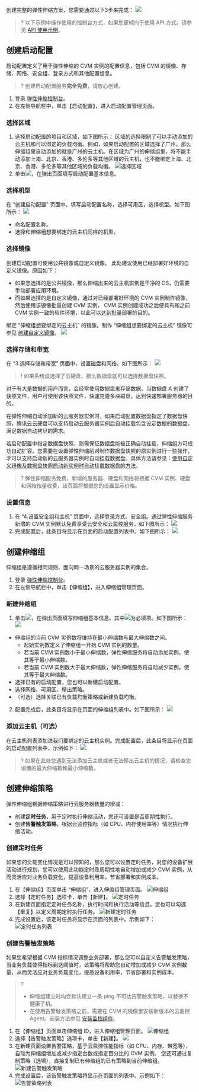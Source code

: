 创建完整的弹性伸缩方案，您需要通过以下3步来完成：
![](https://main.qcloudimg.com/raw/05ef734d160c1c73061cf103cfb44d91.png)

>? 以下示例中操作使用的控制台方式，如果您更倾向于使用 API 方式，请参见 [API 使用示例](https://intl.cloud.tencent.com/document/product/377/4232)。

## 创建启动配置
启动配置定义了用于弹性伸缩的 CVM 实例的配置信息，包括 CVM 的镜像、存储、网络、安全组、登录方式和其他配置信息。

>? 创建启动配置服务**完全免费**，请放心创建。

1. 登录 [弹性伸缩控制台](https://console.cloud.tencent.com/autoscaling/config)。
2. 在左侧导航栏中，单击【启动配置】，进入启动配置管理页面。

### 选择区域

1. 选择启动配置的项目和区域，如下图所示：
区域的选择限制了可以手动添加的云主机和可以绑定的负载均衡。例如，如果启动配置的区域选择了广州，那么伸缩组里自动添加的就是广州的云主机。在区域为广州的伸缩组里，将不能手动添加上海、北京、香港、多伦多等其他区域的云主机，也不能绑定上海、北京、香港、多伦多等其他区域的负载均衡。
![选择区域](https://main.qcloudimg.com/raw/07a746c4f69b1a8641b74ce1ddc5cf4f.png)
2. 单击![](//mccdn.qcloud.com/static/img/9d38f7bfbe02a922370765f3adfa58bf/image.png)，在弹出页面填写启动配置基本信息。

### 选择机型

在 “创建启动配置” 页面中，填写启动配置名称，选择可用区，选择机型。如下图所示：
![](https://main.qcloudimg.com/raw/a38b03bb3c23c1393169598fcb195897.png)
- 命名配置名称。
- 选择和伸缩组想要绑定的云主机同样的机型。

### 选择镜像

创建启动配置可使用公共镜像或自定义镜像。
此处建议使用已经部署好环境的自定义镜像。原因如下：
- 如果您选择的是公共镜像，那么伸缩出来的云主机实例是干净的 OS，仍需要手动部署应用环境。
- 而如果选择的是自定义镜像，通过对已经部署好环境的 CVM 实例制作镜像，然后使用该镜像批量创建 CVM 实例， CVM 实例创建成功之后便具有和之前 CVM 实例一致的软件环境，以此可以达到批量部署的目的。

绑定 “伸缩组想要绑定的云主机” 的镜像。制作 “伸缩组想要绑定的云主机” 镜像可参见 [创建自定义镜像](https://intl.cloud.tencent.com/document/product/213/4942)。
![](https://main.qcloudimg.com/raw/9459776ded2df48d711cf4b6a2bb77a4.png)

### 选择存储和带宽

在 “3.选择存储和带宽” 页面中，设置磁盘和网络。如下图所示：
![](https://main.qcloudimg.com/raw/c958b41819de424b6e4b7e414c92d71e.png)
>! 如果系统盘选择了云硬盘，那么数据盘就可以选择数据盘快照。

对于有大量数据的用户而言，会经常使用数据盘来存储数据。当数据盘 A 创建了快照文件，用户可使用该快照文件，快速克隆多块磁盘，达到快速部署服务器的目的。

在弹性伸缩自动添加新的云服务器实例时，如果启动配置数据盘指定了数据盘快照，腾讯云云硬盘可以支持启动云服务器实例后自动挂载包含设定数据的数据盘，满足数据自动拷贝的需求。

若启动配置中指定数据盘快照，则需保证数据盘能被正确自动挂载，伸缩组方可成功自动扩容。您需要在设置弹性伸缩前对制作数据盘快照的原实例进行一些操作，才可以支持启动新的云服务器实例时自动挂载数据盘。具体方法请参见：[使用自定义镜像及数据盘快照启动新实例时自动挂载数据盘的方法](https://intl.cloud.tencent.com/doc/product/362/5564)。

>?  弹性伸缩服务免费，新增的服务器、硬盘和网络将根据 CVM 实例、硬盘和网络按量收费，该页面将根据您的设置显示价格。

### 设置信息

1. 在 “4.设置安全组和主机” 页面中，选择登录方式、安全组。通过弹性伸缩服务新增的 CVM 实例默认免费享受云安全和云监控服务。如下图所示：
![](https://main.qcloudimg.com/raw/e7e5cba6e2c52b768e959a5db4c73bae.png)
2. 完成配置后，此条目将显示在页面的启动配置列表中。如下图所示：
![](https://mc.qcloudimg.com/static/img/67ba31fd6c1f12485bb8f96220aaf6af/image.png)

## 创建伸缩组

伸缩组是遵循相同规则、面向同一场景的云服务器实例的集合。
1. 登录 [弹性伸缩控制台](https://console.cloud.tencent.com/autoscaling/config)。
2. 在左侧导航栏中，单击【伸缩组】，进入伸缩组管理页面。

### 新建伸缩组

1. 单击![](//mccdn.qcloud.com/static/img/9d38f7bfbe02a922370765f3adfa58bf/image.png)，在弹出页面填写伸缩组基本信息。其中![](//mccdn.qcloud.com/static/img/f9df27a1d1e0d42a7ff08dd884bfa34c/image.png)为必填项。如下图所示：
![](https://mc.qcloudimg.com/static/img/2fb365611291fb8917637dba46f398f4/image.png)
 - 伸缩组的当前 CVM 实例数将维持在最小伸缩数与最大伸缩数之间。
	- 起始实例数定义了伸缩组一开始 CVM 实例的数量。
	- 若当前 CVM 实例数小于最小伸缩数，弹性伸缩服务将自动添加实例，使其等于最小伸缩数。
	- 若当前 CVM 实例数大于最大伸缩数，弹性伸缩服务将自动减少实例，使其等于最大伸缩数。
 - 选择已有的启动配置，您也可以新建启动配置。
 - 选择网络、可用区、移出策略。
 - （可选）选择关联已有负载均衡策略或新建负载均衡。
2. 配置完成后，此条目将显示在页面的伸缩组列表中。如下图所示：
![](https://mc.qcloudimg.com/static/img/c1c64cdb16c11aaa6d31bc4781db62c4/image.png)

### 添加云主机（可选）

在云主机列表添加进我们要绑定的云主机实例。完成配置后，此条目将显示在页面的启动配置列表中，示例如下：
![](https://mc.qcloudimg.com/static/img/e3232872ad5fe19e89c9eb7306418a3d/image.png)
>? 如果在此处您遇到无法添加云主机或者无法移出云主机的情况，请检查您设置的最大伸缩数和最小伸缩数。

## 创建伸缩策略

弹性伸缩组根据伸缩策略进行云服务器数量的增减：
- 创建**定时任务**，用于定时执行伸缩活动，您还可设置是否周期性执行。
- 创建**告警触发策略**，根据云监控指标（如 CPU、内存使用率等）情况执行伸缩活动。

### 创建定时任务

如果您的负载变化情况是可以预知的，那么您可以设置定时任务，对您的设备扩展活动进行规划，您可以使用此功能定时及周期性地自动增加或减少 CVM 实例，从而灵活应对业务负载变化，提高设备利用率，节省部署和实例成本。

1. 在【伸缩组】页面单击 “伸缩组”，进入伸缩组管理页面。
![伸缩组](https://main.qcloudimg.com/raw/d6e81e4df05c1c8e77368c50b765a55a.png)
2. 选择【定时任务】选项卡，单击【新建】。
![定时任务](https://main.qcloudimg.com/raw/9ed7c9dbfc82035a82136f5f215cc12a.png)
3. 在新建页面指定定时任务名称、执行时间和执行活动等信息。您也可以勾选【重复】以定义周期定时执行任务。
![新建定时任务](https://main.qcloudimg.com/raw/5ebba7a45ab3db576eb3d8fd92246cfe.png)
4. 完成设置后，该定时任务将显示在页面的列表中。示例如下：
![定时任务列表](https://main.qcloudimg.com/raw/f21339e4d6650929e4b69ff61ce371e5.png)

### 创建告警触发策略

如果您希望根据 CVM 指标情况调整业务部署，那么您可以自定义告警触发策略，当业务负载使得指标到达阈值时，该策略将帮助您自动增加或减少 CVM 实例数量，从而灵活应对业务负载变化，提高设备利用率，节省部署和实例成本。

>?
> - 伸缩组建立时均会默认建立一条 ping 不可达告警触发策略，以替换不健康子机。
> - 在使用告警触发策略之前，需要在 CVM 的镜像里安装新版本的云监控 Agent。安装方法参见 [安装监控组件](https://intl.cloud.tencent.com/document/product/248/6211)。

1. 在【伸缩组】页面单击伸缩组 ID，进入伸缩组管理页面。
![伸缩组](https://main.qcloudimg.com/raw/d6e81e4df05c1c8e77368c50b765a55a.png)
2. 选择【告警触发策略】选项卡，单击【新建】。
![](https://main.qcloudimg.com/raw/2fac8567b4042a2c65c1906ae8f8396d.png)
3. 在新建页面设置告警策略，基于云监控性能指标（如 CPU、内存、带宽等），自动为伸缩组增加或减少指定台数或指定百分比的 CVM 实例。
您还可通过复制策略（选填），直接复制已有伸缩组的已有策略到当前伸缩组。
![新建告警触发策略](https://main.qcloudimg.com/raw/41c7c0f95256e5b8492dc58826d13cd4.png)
4. 完成设置后，该告警触发策略将显示在页面的列表中。示例如下：
![告警策略列表](https://main.qcloudimg.com/raw/3b2af877848e11c337901172055ba466.png)


